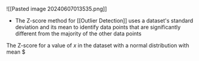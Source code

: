 ![[Pasted image 20240607013535.png]]
- The Z-score method for [[Outlier Detection]] uses a dataset's standard deviation and its mean to identify data points that are significantly different from the majority of the other data points

The Z-score for a value of $x$ in the dataset with a normal distribution with mean $